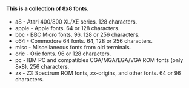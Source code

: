 #### This is a collection of 8x8 fonts.

* a8 - Atari 400/800 XL/XE series. 128 characters.
* apple - Apple fonts. 64 or 128 characters.
* bbc - BBC Micro fonts. 96, 128 or 256 characters.
* c64 - Commodore 64 fonts. 64, 128 or 256 characters.
* misc - Miscellaneous fonts from old terminals.
* oric - Oric fonts. 96 or 128 characters.
* pc - IBM PC and compatibles CGA/MGA/EGA/VGA ROM fonts (only 8x8). 256 characters.
* zx - ZX Spectrum ROM fonts, zx-origins, and other fonts. 64 or 96 characters.
